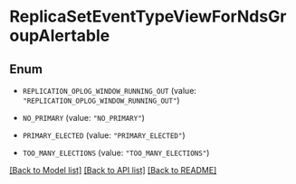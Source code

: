 # ReplicaSetEventTypeViewForNdsGroupAlertable

## Enum


* `REPLICATION_OPLOG_WINDOW_RUNNING_OUT` (value: `"REPLICATION_OPLOG_WINDOW_RUNNING_OUT"`)

* `NO_PRIMARY` (value: `"NO_PRIMARY"`)

* `PRIMARY_ELECTED` (value: `"PRIMARY_ELECTED"`)

* `TOO_MANY_ELECTIONS` (value: `"TOO_MANY_ELECTIONS"`)


[[Back to Model list]](../README.md#documentation-for-models) [[Back to API list]](../README.md#documentation-for-api-endpoints) [[Back to README]](../README.md)


